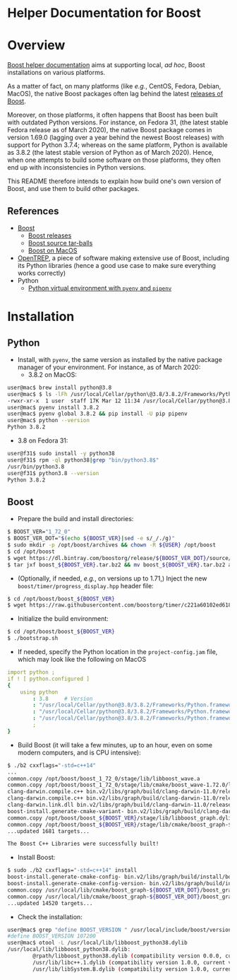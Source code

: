 Helper Documentation for Boost
==============================

# Overview
[Boost helper documentation](https://github.com/cpp-projects-showcase/boost-helper)
aims at supporting local, _ad hoc_, Boost installations on various platforms.

As a matter of fact, on many platforms (like _e.g._, CentOS, Fedora, Debian,
MacOS), the native Boost packages often lag behind the latest
[releases of Boost](https://www.boost.org/users/history/).

Moreover, on those platforms, it often happens that Boost has been built
with outdated Python versions. For instance, on Fedora 31,
(the latest stable Fedora release as of March 2020), the native Boost package
comes in version 1.69.0 (lagging over a year behind the newest Boost releases)
with support for Python 3.7.4; whereas on the same platform, Python is available
as 3.8.2 (the latest stable version of Python as of March 2020).
Hence, when one attempts to build some software on those platforms, they often
end up with inconsistencies in Python versions.

This README therefore intends to explain how build one's own version
of Boost, and use them to build other packages.

## References
* [Boost](https://www.boost.org)
  + [Boost releases](https://www.boost.org/users/history/)
  + [Boost source tar-balls](https://dl.bintray.com/boostorg/release/)
  + [Boost on MacOS](https://blog.the-pans.com/boost-darwin/)
* [OpenTREP](https://github.com/trep/opentrep),
  a piece of software making extensive use of Boost,
  including its Python libraries
  (hence a good use case to make sure everything works correctly)
* Python
  + [Python virtual environment with `pyenv` and `pipenv`](http://github.com/machine-learning-helpers/induction-python/tree/master/installation/virtual-env)

# Installation

## Python

* Install, with `pyenv`, the same version as installed by the native
  package manager of your environment. For instance, as of March 2020:
  + 3.8.2 on MacOS:
```bash
user@mac$ brew install python@3.8
user@mac$ $ ls -lFh /usr/local/Cellar/python\@3.8/3.8.2/Frameworks/Python.framework/Versions/3.8/bin/python3.8
-rwxr-xr-x  1 user  staff 17K Mar 12 11:34 /usr/local/Cellar/python@3.8/3.8.2/Frameworks/Python.framework/Versions/3.8/bin/python3.8*
user@mac$ pyenv install 3.8.2
user@mac$ pyenv global 3.8.2 && pip install -U pip pipenv
user@mac$ python --version
Python 3.8.2
```
  + 3.8 on Fedora 31:
```bash
user@f31$ sudo install -y python38
user@f31$ rpm -ql python38|grep "bin/python3.8$"
/usr/bin/python3.8
user@f31$ python3.8 --version
Python 3.8.2
```

## Boost

* Prepare the build and install directories:
```bash
$ BOOST_VER="1_72_0"
$ BOOST_VER_DOT="$(echo ${BOOST_VER}|sed -e s/_/./g)"
$ sudo mkdir -p /opt/boost/archives && chown -R ${USER} /opt/boost
$ cd /opt/boost
$ wget https://dl.bintray.com/boostorg/release/${BOOST_VER_DOT}/source/boost_${BOOST_VER}.tar.bz2
$ tar jxf boost_${BOOST_VER}.tar.bz2 && mv boost_${BOOST_VER}.tar.bz2 archives
```

* (Optionally, if needed, _e.g._, on versions up to 1.71,)
  Inject the new `boost/timer/progress_display.hpp`
  header file:
```bash
$ cd /opt/boost/boost_${BOOST_VER}
$ wget https://raw.githubusercontent.com/boostorg/timer/c221a60102ed618a82116f84407de3f1713aa10f/include/boost/timer/progress_display.hpp -O boost/timer/progress_display.hpp
```

* Initialize the build environment:
```bash
$ cd /opt/boost/boost_${BOOST_VER}
$ ./bootstrap.sh
```

* If needed, specify the Python location in the `project-config.jam` file,
  which may look like the following on MacOS
```yaml
import python ;
if ! [ python.configured ]
{
    using python
        : 3.8     # Version
        : "/usr/local/Cellar/python@3.8/3.8.2/Frameworks/Python.framework/Versions/3.8" # Python path
        : "/usr/local/Cellar/python@3.8/3.8.2/Frameworks/Python.framework/Versions/3.8/include/python3.8" # include path
        : "/usr/local/Cellar/python@3.8/3.8.2/Frameworks/Python.framework/Versions/3.8/lib/python3.8" # lib path
        ;
}
```

* Build Boost (it will take a few minutes, up to an hour,
  even on some modern computers, and is CPU intensive):
```bash
$ ./b2 cxxflags="-std=c++14"
...
common.copy /opt/boost/boost_1_72_0/stage/lib/libboost_wave.a
common.copy /opt/boost/boost_1_72_0/stage/lib/cmake/boost_wave-1.72.0/libboost_wave-variant-static.cmake
clang-darwin.compile.c++ bin.v2/libs/graph/build/clang-darwin-11.0/release/threading-multi/visibility-hidden/graphml.o
clang-darwin.compile.c++ bin.v2/libs/graph/build/clang-darwin-11.0/release/threading-multi/visibility-hidden/read_graphviz_new.o
clang-darwin.link.dll bin.v2/libs/graph/build/clang-darwin-11.0/release/threading-multi/visibility-hidden/libboost_graph.dylib
boost-install.generate-cmake-variant- bin.v2/libs/graph/build/clang-darwin-11.0/release/threading-multi/visibility-hidden/libboost_graph-variant-shared.cmake
common.copy /opt/boost/boost_${BOOST_VER}/stage/lib/libboost_graph.dylib
common.copy /opt/boost/boost_${BOOST_VER}/stage/lib/cmake/boost_graph-${BOOST_VER_DOT}/libboost_graph-variant-shared.cmake
...updated 1681 targets...

The Boost C++ Libraries were successfully built!
```

* Install Boost:
```bash
$ sudo ./b2 cxxflags="-std=c++14" install
boost-install.generate-cmake-config- bin.v2/libs/graph/build/install/boost_graph-config.cmake
boost-install.generate-cmake-config-version- bin.v2/libs/graph/build/install/boost_graph-config-version.cmake
common.copy /usr/local/lib/cmake/boost_graph-${BOOST_VER_DOT}/boost_graph-config-version.cmake
common.copy /usr/local/lib/cmake/boost_graph-${BOOST_VER_DOT}/boost_graph-config.cmake
...updated 14520 targets...
```

* Check the installation:
```bash
user@mac$ grep "define BOOST_VERSION " /usr/local/include/boost/version.hpp 
#define BOOST_VERSION 107200
user@mac$ otool -L /usr/local/lib/libboost_python38.dylib
/usr/local/lib/libboost_python38.dylib:
        @rpath/libboost_python38.dylib (compatibility version 0.0.0, current version 0.0.0)
        /usr/lib/libc++.1.dylib (compatibility version 1.0.0, current version 800.6.0)
        /usr/lib/libSystem.B.dylib (compatibility version 1.0.0, current version 1281.0.0)
```



